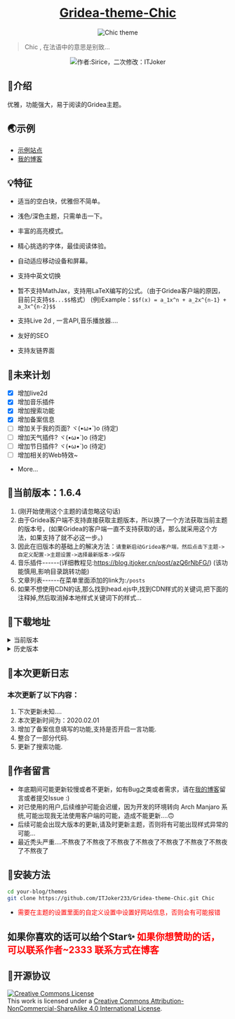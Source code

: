 
<h1 align="center"><a href="https://github.com/ITJoker233/Gridea-theme-Chic" target="_blank">Gridea-theme-Chic</a></h1>
<p align="center">
<img src="https://i.loli.net/2020/01/04/7J4ciEQjwsqK61X.png" alt="Chic theme">
</p>

> Chic , 在法语中的意思是别致...
<p align="center">
<img alt="作者:Sirice，二次修改：ITJoker" src="https://github.com/ITJoker233/Gridea-theme-Chic"/>
</p>

## 🎈介绍
优雅，功能强大，易于阅读的Gridea主题。

## 🌏示例
- [示例站点](https://blog.itjoker.cn)
- [我的博客](https://blog.itjoker.cn)

## 💡特征
- 适当的空白块，优雅但不简单。

- 浅色/深色主题，只需单击一下。

- 丰富的高亮模式。

- 精心挑选的字体，最佳阅读体验。

- 自动适应移动设备和屏幕。

- 支持中英文切换

- 暂不支持MathJax，支持用LaTeX编写的公式。（由于Gridea客户端的原因，目前只支持```$$...$$```格式） (例)Example：```$$f(x) = a_1x^n + a_2x^{n-1} + a_3x^{n-2}$$```

- 支持Live 2d , 一言API,音乐播放器....

- 友好的SEO

- 支持友链界面

## 📜未来计划

- [x] 增加live2d
- [x] 增加音乐插件
- [x] 增加搜索功能
- [x] 增加备案信息
- [ ] 增加关于我的页面? ヾ(•ω•`)o (待定)
- [ ] 增加天气插件? ヾ(•ω•`)o (待定)
- [ ] 增加节日插件? ヾ(•ω•`)o (待定)
- [ ] 增加相关的Web特效~
- More...

## 📌当前版本：1.6.4

1. (刚开始使用这个主题的请忽略这句话)
2. 由于Gridea客户端不支持直接获取主题版本，所以换了一个方法获取当前主题的版本号，(如果Gridea的客户端一直不支持获取的话，那么就采用这个方法，如果支持了就不必这一步。)
3. 因此在旧版本的基础上的解决方法：```请重新启动Gridea客户端，然后点击下主题->自定义配置->主题设置->选择最新版本->保存```
4. 音乐插件------(详细教程见:https://blog.itjoker.cn/post/azQ6rNbFG/) (该功能慎用,影响目录跳转功能)
5. 文章列表------在菜单里面添加的link为:```/posts```
6. 如果不想使用CDN的话,那么找到head.ejs中,找到CDN样式的关键词,把下面的注释掉,然后取消掉本地样式关键词下的样式...

## 🌈下载地址

<details>
<summary>当前版本</summary>

- [v1.6.4(当前版本)](https://github.com/ITJoker233/Gridea-theme-Chic/releases/tag/1.6.4)
</details>

<details>
<summary>历史版本</summary>

- [v1.6.3](https://github.com/ITJoker233/Gridea-theme-Chic/releases/tag/1.6.3)
- [v1.6.2](https://github.com/ITJoker233/Gridea-theme-Chic/releases/tag/1.6.2)
- [v1.6.1](https://github.com/ITJoker233/Gridea-theme-Chic/releases/tag/1.6.1)
- [v1.6.0](https://github.com/ITJoker233/Gridea-theme-Chic/releases/tag/1.6.0)
- [v1.5.9](https://github.com/ITJoker233/Gridea-theme-Chic/releases/tag/1.5.9)
- [v1.5.8](https://github.com/ITJoker233/Gridea-theme-Chic/releases/tag/1.5.8)
- [v1.5.7](https://github.com/ITJoker233/Gridea-theme-Chic/releases/tag/1.5.7)
- [v1.5.6](https://github.com/ITJoker233/Gridea-theme-Chic/releases/tag/1.5.6)
- [v1.5.5](https://github.com/ITJoker233/Gridea-theme-Chic/releases/tag/1.5.5)
- [v1.5.4](https://github.com/ITJoker233/Gridea-theme-Chic/releases/tag/1.5.4)
- [v1.5.3](https://github.com/ITJoker233/Gridea-theme-Chic/releases/tag/1.5.3)
- [v1.5.2](https://github.com/ITJoker233/Gridea-theme-Chic/releases/tag/1.5.2)
- [v1.5.1](https://github.com/ITJoker233/Gridea-theme-Chic/releases/tag/1.5.1)
- [v1.5.0](https://github.com/ITJoker233/Gridea-theme-Chic/releases/tag/1.5.0)
- [v1.4.9](https://github.com/ITJoker233/Gridea-theme-Chic/releases/tag/1.4.9)
- [v1.4.8](https://github.com/ITJoker233/Gridea-theme-Chic/releases/tag/1.4.8)
- [v1.4.7](https://github.com/ITJoker233/Gridea-theme-Chic/releases/tag/1.4.7)
- [v1.4.6](https://github.com/ITJoker233/Gridea-theme-Chic/releases/tag/1.4.6)
- [v1.4.5](https://github.com/ITJoker233/Gridea-theme-Chic/releases/tag/1.4.5)
- [v1.4.3](https://github.com/ITJoker233/Gridea-theme-Chic/releases/tag/1.4.3)
- [v1.4.2](https://github.com/ITJoker233/Gridea-theme-Chic/releases/tag/1.4.2)
</details>

## 🔖本次更新日志
### 本次更新了以下内容：
1. 下次更新未知....
2. 本次更新时间为：2020.02.01
3. 增加了备案信息填写的功能,支持是否开启一言功能.
4. 整合了一部分代码.
5. 更新了搜索功能.

## 📢作者留言

- 年底期间可能更新较慢或者不更新，如有Bug之类或者需求，请在[我的博客](https://blog.itjoker.cn/post/about/)留言或者提交Issue :)
- 对已使用的用户,后续维护可能会迟缓，因为开发的环境转向 Arch Manjaro 系统,可能出现我无法使用客户端的可能，造成不能更新....🙃
- 后续可能会出现大版本的更新,请及时更新主题，否则将有可能出现样式异常的可能...
- 最近秃头严重....不熬夜了不熬夜了不熬夜了不熬夜了不熬夜了不熬夜了不熬夜了不熬夜了

## 🔧安装方法

```bash
cd your-blog/themes
git clone https://github.com/ITJoker233/Gridea-theme-Chic.git Chic
```
- <font color='red'>需要在主题的设置里面的自定义设置中设置好网站信息，否则会有可能报错</font>

## 如果你喜欢的话可以给个Star✨ <font color='red'>如果你想赞助的话，可以联系作者~2333 联系方式在博客</font>

## 📃开源协议
<a rel="license" href="http://creativecommons.org/licenses/by-nc-sa/4.0/"><img alt="Creative Commons License" style="border-width:0" src="https://i.creativecommons.org/l/by-nc-sa/4.0/88x31.png" /></a><br />This work is licensed under a <a rel="license" href="http://creativecommons.org/licenses/by-nc-sa/4.0/">Creative Commons Attribution-NonCommercial-ShareAlike 4.0 International License</a>.
